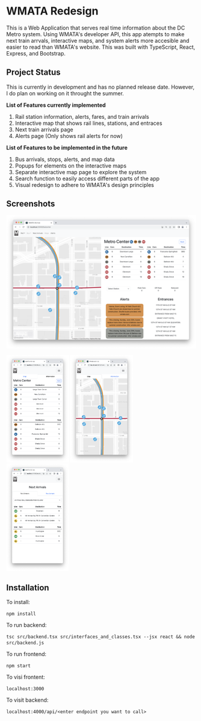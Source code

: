 # WMATA Redesign

This is a Web Application that serves real time information about the DC Metro system. Using WMATA's developer API, this app atempts to make next train arrvals, interactive maps, and system alerts more accesible and easier to read than WMATA's website. This was built with TypeScript, React, Express, and Bootstrap.

## Project Status

This is currently in development and has no planned release date. However, I do plan on working on it throught the summer.

**List of Features currently implemented**

1. Rail station information, alerts, fares, and train arrivals
2. Interactive map that shows rail lines, stations, and entraces
3. Next train arrivals page
4. Alerts page (Only shows rail alerts for now)

**List of Features to be implemented in the future**

1. Bus arrivals, stops, alerts, and map data
2. Popups for elements on the interactive maps
3. Separate interactive map page to explore the system
4. Search function to easily access different parts of the app
5. Visual redesign to adhere to WMATA's design principles

## Screenshots

![Screenshot of Metro Center Information screen. It includes real time arrivals, alerts, maps, and entrance locations](readme_files/Station-info-page.png?raw=true "Metro Center Station Information Screen on Desktop")





<p float="center" width="100%">
<img width="33%" src="readme_files/mobile-station-info.png?raw=true">
<img width="33%" src="readme_files/mobile-station-map.png?raw=true">
<img width="33%" src="readme_files/mobile-next-arrival.png?raw=true">
</p>


## Installation

To install:
```
npm install
```
To run backend:
```
tsc src/backend.tsx src/interfaces_and_classes.tsx --jsx react && node src/backend.js
```
To run frontend:
```
npm start
```
To visi frontent:
```
localhost:3000
```
To visit backend:
```
localhost:4000/api/<enter endpoint you want to call>
```
